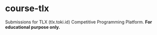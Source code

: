 # course-tlx

Submissions for TLX (tlx.toki.id) Competitive Programming Platform.
**For educational purpose only.**
